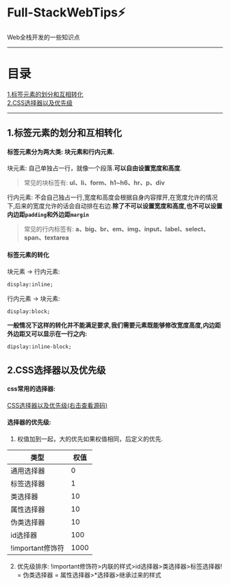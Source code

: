 # Full-StackWebTips⚡️
Web全栈开发的一些知识点

---

# 目录

[1.标签元素的划分和互相转化](#1)  
[2.CSS选择器以及优先级](#2)

---

<h2 id="1">1.标签元素的划分和互相转化</h2>  

#### 标签元素分为两大类: 块元素和行内元素.

块元素: 自己单独占一行，就像一个段落.**可以自由设置宽度和高度**.

> 常见的块标签有: **ul、li、form、h1~h6、hr、p、div**

行内元素: 不会自己独占一行,宽度和高度会根据自身内容撑开,在宽度允许的情况下,后来的宽度允许的话会自动排在右边.**除了不可以设置宽度和高度,也不可以设置内边距`padding`和外边距`margin`**
> 常见的行内标签有: **a、big、br、em、img、input、label、select、span、textarea**
#### 标签元素的转化
块元素 -> 行内元素: 
```html
display:inline;
```
行内元素 -> 块元素:
```html
display:block;
```
**一般情况下这样的转化并不能满足要求,我们需要元素既能够修改宽度高度,内边距外边距又可以显示在一行之内:**
```html
dipslay:inline-block;
```
<h2 id="2">2.CSS选择器以及优先级</h2>  

#### css常用的选择器:
[CSS选择器以及优先级(右击查看源码)](https://darielchen.github.io/Full-StackWebTips/source/2.CSS%E9%80%89%E6%8B%A9%E5%99%A8%E4%BB%A5%E5%8F%8A%E4%BC%98%E5%85%88%E7%BA%A7.html)

#### 选择器的优先级:
1. 权值加到一起，大的优先如果权值相同，后定义的优先.

类型 | 权值
---|---
通用选择器 | 0
标签选择器 | 1
类选择器 | 10
属性选择器 | 10
伪类选择器 | 10
id选择器 | 100
!important修饰符 | 1000

2. 优先级排序: !important修饰符>内联的样式>id选择器>类选择器>标签选择器! = 伪类选择器 = 属性选择器>*选择器>继承过来的样式




